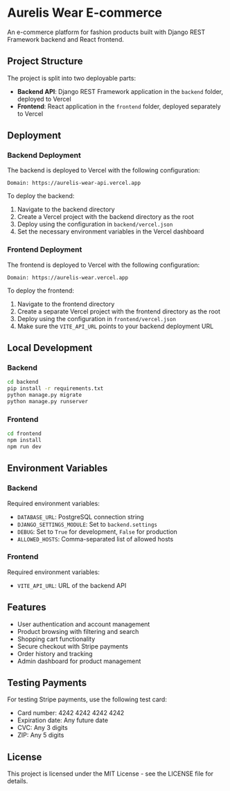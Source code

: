 # Aurelis Wear E-commerce

An e-commerce platform for fashion products built with Django REST Framework backend and React frontend.

## Project Structure

The project is split into two deployable parts:

- **Backend API**: Django REST Framework application in the `backend` folder, deployed to Vercel
- **Frontend**: React application in the `frontend` folder, deployed separately to Vercel

## Deployment

### Backend Deployment

The backend is deployed to Vercel with the following configuration:

```
Domain: https://aurelis-wear-api.vercel.app
```

To deploy the backend:

1. Navigate to the backend directory
2. Create a Vercel project with the backend directory as the root
3. Deploy using the configuration in `backend/vercel.json`
4. Set the necessary environment variables in the Vercel dashboard

### Frontend Deployment

The frontend is deployed to Vercel with the following configuration:

```
Domain: https://aurelis-wear.vercel.app
```

To deploy the frontend:

1. Navigate to the frontend directory
2. Create a separate Vercel project with the frontend directory as the root
3. Deploy using the configuration in `frontend/vercel.json`
4. Make sure the `VITE_API_URL` points to your backend deployment URL

## Local Development

### Backend

```bash
cd backend
pip install -r requirements.txt
python manage.py migrate
python manage.py runserver
```

### Frontend

```bash
cd frontend
npm install
npm run dev
```

## Environment Variables

### Backend

Required environment variables:

- `DATABASE_URL`: PostgreSQL connection string
- `DJANGO_SETTINGS_MODULE`: Set to `backend.settings`
- `DEBUG`: Set to `True` for development, `False` for production
- `ALLOWED_HOSTS`: Comma-separated list of allowed hosts

### Frontend

Required environment variables:

- `VITE_API_URL`: URL of the backend API

## Features

- User authentication and account management
- Product browsing with filtering and search
- Shopping cart functionality
- Secure checkout with Stripe payments
- Order history and tracking
- Admin dashboard for product management

## Testing Payments

For testing Stripe payments, use the following test card:
- Card number: 4242 4242 4242 4242
- Expiration date: Any future date
- CVC: Any 3 digits
- ZIP: Any 5 digits

## License

This project is licensed under the MIT License - see the LICENSE file for details. 